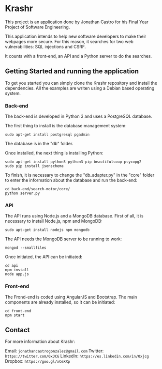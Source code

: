 # Krashr

This project is an application done by Jonathan Castro for his Final Year Project of Software Engineering.

This application intends to help new software developers to make their webpages more secure. For this reason, it searches for two web vulnerabilities: SQL injections and CSRF.

It counts with a front-end, an API and a Python server to do the searches.

## Getting Started and running the application

To get you started you can simply clone the Krashr repository and install the dependencies. All the examples are writen using a Debian based operating system.

### Back-end

The back-end is developed in Python 3 and uses a PostgreSQL database.

The first thing to install is the database management system:
```
sudo apt-get install postgresql pgadmin
```

The database is in the "db" folder.

Once installed, the next thing is installing Python:

```
sudo apt-get install python3 python3-pip beautifulsoup psycopg2
sudo pip install jsonschema
```

To finish, it is necessary to change the "db_adapter.py" in the "core" folder to enter the information about the database and run the back-end:

```
cd back-end/search-motor/core/
python server.py
```

### API

The API runs using Node.js and a MongoDB database. First of all, it is necessary to install Node.js, npm and MongoDB:

```
sudo apt-get install nodejs npm mongodb
```

The API needs the MongoDB server to be running to work:

```
mongod --smallfiles
```

Once initiated, the API can be initiated:

```
cd api
npm install
node app.js
```

### Front-end

The Frond-end is coded using AngularJS and Bootstrap. The main components are already installed, so it can be initiated:

```
cd front-end
npm start
```

## Contact

For more information about Krashr:

Email: `jonathancastrogonzalez@gmail.com`
Twitter: `https://twitter.com/0xJCG`
LinkedIn: `https://es.linkedin.com/in/0xjcg`
Dropbox: `https://goo.gl/xCeXXp`
